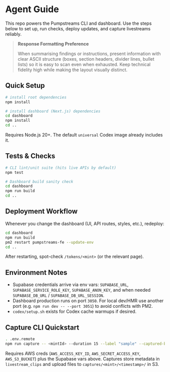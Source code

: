 # Agent Guide

This repo powers the Pumpstreams CLI and dashboard. Use the steps below to set up,
run checks, deploy updates, and capture livestreams reliably.

> **Response Formatting Preference**
>
> When summarising findings or instructions, present information with clear ASCII
> structure (boxes, section headers, divider lines, bullet lists) so it is easy to
> scan even when exhausted. Keep technical fidelity high while making the layout
> visually distinct.

## Quick Setup

```bash
# install root dependencies
npm install

# install dashboard (Next.js) dependencies
cd dashboard
npm install
cd ..
```

Requires Node.js 20+. The default `universal` Codex image already includes it.

## Tests & Checks

```bash
# CLI lint/unit suite (hits live APIs by default)
npm test

# Dashboard build sanity check
cd dashboard
npm run build
cd ..
```

## Deployment Workflow

Whenever you change the dashboard (UI, API routes, styles, etc.), redeploy:

```bash
cd dashboard
npm run build
pm2 restart pumpstreams-fe --update-env
cd ..
```

After restarting, spot-check `/tokens/<mint>` (or the relevant page).

## Environment Notes

- Supabase credentials arrive via env vars: `SUPABASE_URL`,
  `SUPABASE_SERVICE_ROLE_KEY`, `SUPABASE_ANON_KEY`, and when needed
  `SUPABASE_DB_URL` / `SUPABASE_DB_URL_SESSION`.
- Dashboard production runs on port `3050`. For local dev/HMR use another port
  (e.g. `npm run dev -- --port 3051`) to avoid conflicts with PM2.
- `codex/setup.sh` exists for Codex cache warmups if desired.

## Capture CLI Quickstart

```bash
. .env.remote
npm run capture -- <mintId> --duration 15 --label "sample" --captured-by "agent"
```

Requires AWS creds (`AWS_ACCESS_KEY_ID`, `AWS_SECRET_ACCESS_KEY`, `AWS_S3_BUCKET`)
plus the Supabase vars above. Captures store metadata in `livestream_clips` and
upload files to `captures/<mint>/<timestamp>/` in S3.
